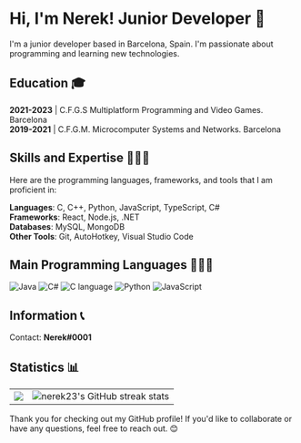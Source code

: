 # Hi, I'm Nerek! Junior Developer 👋

I'm a junior developer based in Barcelona, Spain. I'm passionate about programming and learning new technologies.

## Education 🎓

**2021-2023** | C.F.G.S Multiplatform Programming and Video Games. Barcelona
<br>
**2019-2021** | C.F.G.M. Microcomputer Systems and Networks. Barcelona

## Skills and Expertise 👨🏻‍💻

Here are the programming languages, frameworks, and tools that I am proficient in:
 
 **Languages**: C, C++, Python, JavaScript, TypeScript, C#
 <br>
 **Frameworks**: React, Node.js, .NET
 <br>
 **Databases**: MySQL, MongoDB
 <br>
 **Other Tools**: Git, AutoHotkey, Visual Studio Code

## Main Programming Languages 👨🏻‍💻
![Java](https://img.shields.io/badge/java-%23ED8B00.svg?style=for-the-badge&logo=java&logoColor=white)
![C#](https://img.shields.io/badge/c%23-%23239120.svg?&style=for-the-badge&logo=c-sharp&logoColor=white)
![C language](https://img.shields.io/badge/c%20-%2300599C.svg?&style=for-the-badge&logo=c&logoColor=white)
![Python](https://img.shields.io/badge/python-%233776AB.svg?&style=for-the-badge&logo=python&logoColor=white)
![JavaScript](https://img.shields.io/badge/javascript-%23323330.svg?&style=for-the-badge&logo=javascript&logoColor=%23F7DF1E)

## Information 📞
  Contact: **Nerek#0001**


## Statistics 📊

<table style="border-collapse: collapse;">
  <tr>
        <td align="right" style="border: none;">
      <img src="https://github-readme-stats.vercel.app/api?username=Nerek23&show_icons=true&theme=dark&hide_border=true&count_private=true&include_all_commits=true">
    </td>
    <td align="left" style="border: none;">
      <img src="https://github-readme-streak-stats.herokuapp.com/?user=nerek23&theme=dark&hide_border=true" alt="nerek23's GitHub streak stats">
    </td>

  </tr>
</table>

Thank you for checking out my GitHub profile! If you'd like to collaborate or have any questions, feel free to reach out. 😊
